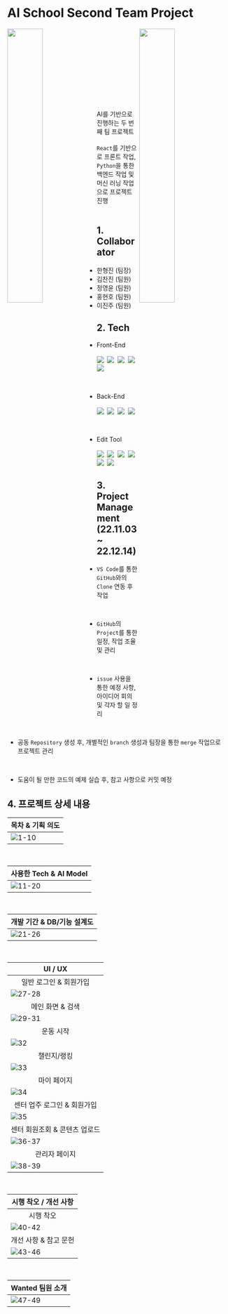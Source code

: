 # AI School Second Team Project
<div>
  <img align='left' width='40%' src='https://user-images.githubusercontent.com/104360734/206969988-362e875c-af4c-4743-aad0-b331f52bd2a0.png'></img>
  <img align='right' width='40%' src='https://user-images.githubusercontent.com/104360734/206977579-d43119f0-f45e-4a6f-8591-b3e84e98af1d.png'></img>
 </div>

<br><br><br><br><br><br><br><br><br><br>

AI를 기반으로 진행하는 두 번째 팀 프로젝트
<br><br>
`React`를 기반으로 프론트 작업, `Python`을 통한 백엔드 작업 및 머신 러닝 작업으로 프로젝트 진행
<br><br>
<!-- `Heroku`를 통한 `Deploy`와 `ClearDB`를 통한 `Heroku`와의 데이터베이스 연동 작업 진행 -->

## 1. Collaborator
- 한형진 (팀장)
- 김찬진 (팀원)
- 정영윤 (팀원)
- 홍현호 (팀원)
- 이진주 (팀원)

## 2. Tech
- Front-End
  <br><br>
      <img src="https://img.shields.io/badge/HTML5-E34F26?style=flat-square&logo=HTML5&logoColor=white">&nbsp;
      <img src="https://img.shields.io/badge/CSS3-1572B6?style=flat-square&logo=CSS3&logoColor=white">&nbsp;
      <img src="https://img.shields.io/badge/JavaScript-F7DF1E?style=flat-square&logo=JavaScript&logoColor=424242">&nbsp;
      <img src="https://img.shields.io/badge/React-61DAFB?style=flat-square&logo=React&logoColor=black">&nbsp;
      <img src="https://img.shields.io/badge/Figma-F24E1E?style=flat-square&logo=Figma&logoColor=white">
  
<br>

- Back-End
  <br><br>
      <img src="https://img.shields.io/badge/Python-3776AB?style=flat-square&logo=Python&logoColor=white">&nbsp;
      <img src="https://img.shields.io/badge/Node.js-339933?style=flat-square&logo=Node.js&logoColor=white">&nbsp;
      <img src="https://img.shields.io/badge/FastAPI-009688?style=flat-square&logo=FastAPI&logoColor=white">&nbsp;
      <img src="https://img.shields.io/badge/Mysql-4479A1?style=flat-square&logo=Mysql&logoColor=white">&nbsp;

<br>

- Edit Tool
  <br><br>
      <img src="https://img.shields.io/badge/Visual Studio Code-007ACC?style=flat-square&logo=Visual Studio Code&logoColor=white">&nbsp;
      <img src="https://img.shields.io/badge/Mysql Workbench-4479A1?style=flat-square&logo=Mysql&logoColor=white">&nbsp;
      <img src="https://img.shields.io/badge/Jupyter Notebook-F37626?style=flat-square&logo=Jupyter&logoColor=white">&nbsp;
      <img src="https://img.shields.io/badge/PyCharm-000000?style=flat-square&logo=PyCharm&logoColor=white">&nbsp;
      <img src="https://img.shields.io/badge/Git-F05032?style=flat-square&logo=Git&logoColor=white">&nbsp;
      <img src="https://img.shields.io/badge/GitHub-181717?style=flat-square&logo=GitHub&logoColor=white">


## 3. Project Management (22.11.03 ~ 22.12.14)
- `VS Code`를 통한 `GitHub`와의 `Clone` 연동 후 작업

<br>

- `GitHub`의 `Project`를 통한 일정, 작업 조율 및 관리

<br>

- `issue` 사용을 통한 예정 사항, 아이디어 회의 및 각자 할 일 정리

<br>

- 공동 `Repository` 생성 후, 개별적인 `branch` 생성과 팀장을 통한 `merge` 작업으로 프로젝트 관리

<br>

- 도움이 될 만한 코드의 예제 실습 후, 참고 사항으로 커밋 예정

## 4. 프로젝트 상세 내용
<div align='center'>
  
  |목차 & 기획 의도|
  |---|
  |![1-10](https://user-images.githubusercontent.com/104360734/206967379-80af7ae6-ef23-4628-9612-3a76f859da7a.gif)|
  <br>
  
  |사용한 Tech & AI Model|
  |---|
  |![11-20](https://user-images.githubusercontent.com/104360734/206968728-dd87835c-dbea-455a-9de7-40d23913af04.gif)|
  <br>
  
  |개발 기간 & DB/기능 설계도|
  |---|
  |![21-26](https://user-images.githubusercontent.com/104360734/206969230-a75d9ecc-9142-425c-8bce-fe635b0c3acb.gif)|
  <br>
  
  |UI / UX|
  |---|
  |<div align='center'>일반 로그인 & 회원가입</div>|
  |![27-28](https://user-images.githubusercontent.com/104360734/206975724-af4a2395-a5b7-4c64-81f5-c83cc1d1ff60.gif)|
  |<div align='center'>메인 화면 & 검색</div>|
  |![29-31](https://user-images.githubusercontent.com/104360734/206975745-51fee449-c077-4ba2-a2c9-2e648a16968c.gif)|
  |<div align='center'>운동 시작</div>|
  |![32](https://user-images.githubusercontent.com/104360734/206976405-0b52d62d-3f87-4f72-9555-1d5dd3b8071e.gif)|
  |<div align='center'>챌린지/랭킹</div>|
  |![33](https://user-images.githubusercontent.com/104360734/206976429-8759050a-41f3-4cf5-ba55-e9ae815b14f4.gif)|
  |<div align='center'>마이 페이지</div>|
  |![34](https://user-images.githubusercontent.com/104360734/206975541-1d2f3350-15b9-4a01-86d2-ab5a212af491.gif)|
  |<div align='center'>센터 업주 로그인 & 회원가입</div>|
  |![35](https://user-images.githubusercontent.com/104360734/206975570-6497edce-090f-4504-97df-b9e9c83ecf6d.gif)|
  |<div align='center'>센터 회원조회 & 콘텐츠 업로드</div>|
  |![36-37](https://user-images.githubusercontent.com/104360734/206975603-a3cd7942-9ce6-4e95-b379-8bde7179effe.gif)|
  |<div align='center'>관리자 페이지</div>|
  |![38-39](https://user-images.githubusercontent.com/104360734/206975655-aae12e10-7c94-4572-9f99-0147947aaa39.gif)|
  <br>
  
  |시행 착오 / 개선 사항|
  |---|
  |<div align='center'>시행 착오</div>|
  |![40-42](https://user-images.githubusercontent.com/104360734/206975680-15113704-f52d-4248-b937-1d6b2edfde98.gif)|
  |<div align='center'>개선 사항 & 참고 문헌<div>|
  |![43-46](https://user-images.githubusercontent.com/104360734/206975697-f5b69a68-cb59-4c4f-8248-760788e81ab9.gif)|
  <br>
  
  |Wanted 팀원 소개|
  |---|
  |![47-49](https://user-images.githubusercontent.com/104360734/206973748-e9d56d3e-d15a-4d8c-8ea2-040bcfa81c96.gif)|

</div>
